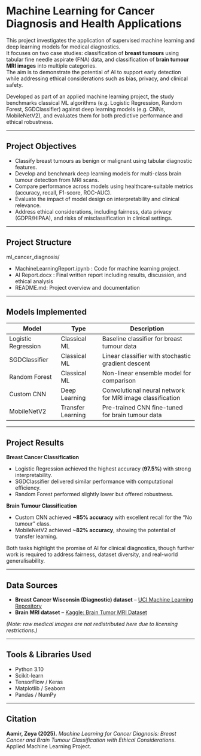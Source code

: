 # Machine Learning for Cancer Diagnosis and Health Applications

This project investigates the application of supervised machine learning and deep learning models for medical diagnostics.  
It focuses on two case studies: classification of **breast tumours** using tabular fine needle aspirate (FNA) data, and classification of **brain tumour MRI images** into multiple categories.  
The aim is to demonstrate the potential of AI to support early detection while addressing ethical considerations such as bias, privacy, and clinical safety.

Developed as part of an applied machine learning project, the study benchmarks classical ML algorithms (e.g. Logistic Regression, Random Forest, SGDClassifier) against deep learning models (e.g. CNNs, MobileNetV2), and evaluates them for both predictive performance and ethical robustness.

---

## Project Objectives
- Classify breast tumours as benign or malignant using tabular diagnostic features.  
- Develop and benchmark deep learning models for multi-class brain tumour detection from MRI scans.  
- Compare performance across models using healthcare-suitable metrics (accuracy, recall, F1-score, ROC-AUC).  
- Evaluate the impact of model design on interpretability and clinical relevance.  
- Address ethical considerations, including fairness, data privacy (GDPR/HIPAA), and risks of misclassification in clinical settings.  

---

## Project Structure
ml_cancer_diagnosis/

- MachineLearningReport.ipynb : Code for machine learning project.
- AI Report.docx : Final written report including results, discussion, and ethical analysis
- README.md: Project overview and documentation

---

## Models Implemented
| Model              | Type             | Description |
|--------------------|------------------|-------------|
| Logistic Regression | Classical ML     | Baseline classifier for breast tumour data |
| SGDClassifier      | Classical ML     | Linear classifier with stochastic gradient descent |
| Random Forest      | Classical ML     | Non-linear ensemble model for comparison |
| Custom CNN         | Deep Learning    | Convolutional neural network for MRI image classification |
| MobileNetV2        | Transfer Learning| Pre-trained CNN fine-tuned for brain tumour data |

---

## Project Results

**Breast Cancer Classification**  
- Logistic Regression achieved the highest accuracy (**97.5%**) with strong interpretability.  
- SGDClassifier delivered similar performance with computational efficiency.  
- Random Forest performed slightly lower but offered robustness.  

**Brain Tumour Classification**  
- Custom CNN achieved **~85% accuracy** with excellent recall for the “No tumour” class.  
- MobileNetV2 achieved **~82% accuracy**, showing the potential of transfer learning.  

Both tasks highlight the promise of AI for clinical diagnostics, though further work is required to address fairness, dataset diversity, and real-world generalisability.

---

## Data Sources
- **Breast Cancer Wisconsin (Diagnostic) dataset** – [UCI Machine Learning Repository](https://archive.ics.uci.edu/ml/datasets/Breast+Cancer+Wisconsin+(Diagnostic))  
- **Brain MRI dataset** – [Kaggle: Brain Tumor MRI Dataset](https://www.kaggle.com/datasets/masoudnickparvar/brain-tumor-mri-dataset)  

*(Note: raw medical images are not redistributed here due to licensing restrictions.)*

---

## Tools & Libraries Used
- Python 3.10  
- Scikit-learn  
- TensorFlow / Keras  
- Matplotlib / Seaborn  
- Pandas / NumPy  

---

## Citation
**Aamir, Zoya (2025).** *Machine Learning for Cancer Diagnosis: Breast Cancer and Brain Tumour Classification with Ethical Considerations*. Applied Machine Learning Project.  
